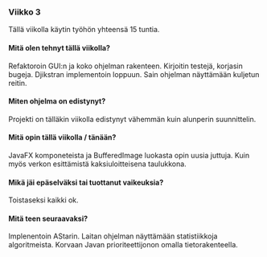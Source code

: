 ### Viikko 3

Tällä viikolla käytin työhön yhteensä 15 tuntia.

#### Mitä olen tehnyt tällä viikolla? 

Refaktoroin GUI:n ja koko ohjelman rakenteen. Kirjoitin testejä, korjasin bugeja. Djikstran implementoin loppuun. Sain ohjelman näyttämään kuljetun reitin.

#### Miten ohjelma on edistynyt?

Projekti on tälläkin viikolla edistynyt vähemmän kuin alunperin suunnittelin.

####  Mitä opin tällä viikolla / tänään? 

JavaFX komponeteista ja BufferedImage luokasta opin uusia juttuja. Kuin myös verkon esittämistä kaksiuloitteisena taulukkona.

#### Mikä jäi epäselväksi tai tuottanut vaikeuksia?

Toistaseksi kaikki ok.

#### Mitä teen seuraavaksi? 

Implenentoin AStarin. Laitan ohjelman näyttämään statistiikkoja algoritmeista. Korvaan Javan prioriteettijonon omalla tietorakenteella.
